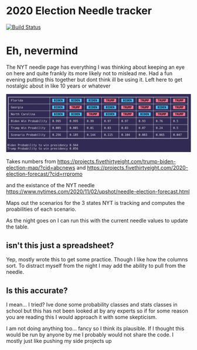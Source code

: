 # 2020 Election Needle tracker

[![Build Status](https://travis-ci.com/Bachmann1234/2020ElectionNeedleTracker.svg?branch=main)](https://travis-ci.com/Bachmann1234/2020ElectionNeedleTracker)

# Eh, nevermind

The NYT needle page has everything I was thinking about keeping an eye on here and quite frankly its more likely not to mislead me. Had a fun evening putting this together but dont think ill be using it. Left here to get nostalgic about in like 10 years or whatever

![Screenshot](./example.png)

Takes numbers from
https://projects.fivethirtyeight.com/trump-biden-election-map/?cid=abcnews
and
https://projects.fivethirtyeight.com/2020-election-forecast/?cid=rrpromo

and the existance of the NYT needle
https://www.nytimes.com/2020/11/02/upshot/needle-election-forecast.html

Maps out the scenarios for the 3 states NYT is tracking and computes the proabilities of each scenario.

As the night goes on I can run this with the current needle values to update the table.

## isn't this just a spreadsheet?

Yep, mostly wrote this to get some practice. Though I like how the columns sort. To distract myself from the night I may add the ability to pull from the needle.

## Is this accurate?

I mean... I tried? Ive done some probability classes and stats classes in school but this has not been looked at by any experts so if for some reason you are reading this I would approach it with some skepticism.

I am not doing anything too... fancy so I think its plausible. If I thought this would be run by anyone by me I probably would not share the code. I mostly just like pushing my side projects up
